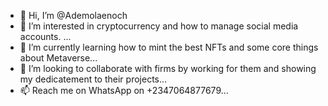 - 👋 Hi, I’m @Ademolaenoch
- 👀 I’m interested in cryptocurrency and how to manage social media accounts. ...
- 🌱 I’m currently learning how to mint the best NFTs and some core things about Metaverse...
- 💞️ I’m looking to collaborate with firms by working for them and showing my dedicatement to their projects...
- 📫 Reach me on WhatsApp on +2347064877679...

<!---
Ademolaenoch/Ademolaenoch is a ✨ special ✨ repository because its `README.md` (this file) appears on your GitHub profile.
You can click the Preview link to take a look at your changes.
--->
